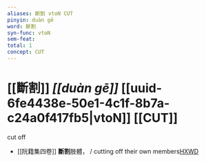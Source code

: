```yaml
---
aliases: 斷割 vtoN CUT
pinyin: duàn gē
word: 斷割
syn-func: vtoN
sem-feat: 
total: 1
concept: CUT 
---
```

# [[斷割]] *[[duàn gē]]*  [[uuid-6fe4438e-50e1-4c1f-8b7a-c24a0f417fb5|vtoN]] [[CUT]]
cut off
 - [[阮籍集四卷]] **斷割**肢體， / cutting off their own members[HXWD](https://hxwd.org/textview.html?location=CH2b1558_CHANT_003-37a.31)